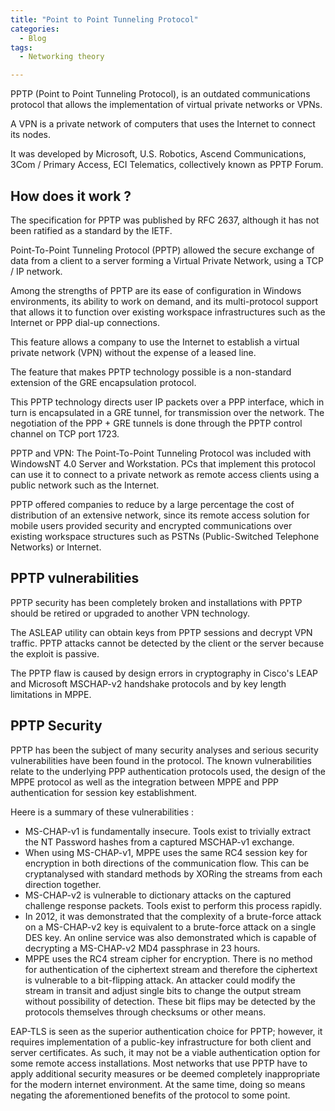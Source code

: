 ```yaml
---
title: "Point to Point Tunneling Protocol"
categories:
  - Blog
tags:
  - Networking theory

---
```


PPTP (Point to Point Tunneling Protocol), is an outdated communications protocol that allows the implementation of virtual private networks or VPNs. 

A VPN is a private network of computers that uses the Internet to connect its nodes.

It was developed by Microsoft, U.S. Robotics, Ascend Communications, 3Com / Primary Access, ECI Telematics, collectively known as PPTP Forum. 

<h2>How does it work ?</h2>

The specification for PPTP was published by RFC 2637, although it has not been ratified as a standard by the IETF.

Point-To-Point Tunneling Protocol (PPTP) allowed the secure exchange of data from a client to a server forming a Virtual Private Network, using a TCP / IP network. 

Among the strengths of PPTP are its ease of configuration in Windows environments, its ability to work on demand, and its multi-protocol support that allows it to function over existing workspace infrastructures such as the Internet or PPP dial-up connections. 

This feature allows a company to use the Internet to establish a virtual private network (VPN) without the expense of a leased line.

The feature that makes PPTP technology possible is a non-standard extension of the GRE encapsulation protocol. 

This PPTP technology directs user IP packets over a PPP interface, which in turn is encapsulated in a GRE tunnel, for transmission over the network. The negotiation of the PPP + GRE tunnels is done through the PPTP control channel on TCP port 1723.

PPTP and VPN: The Point-To-Point Tunneling Protocol was included with WindowsNT 4.0 Server and Workstation. PCs that implement this protocol can use it to connect to a private network as remote access clients using a public network such as the Internet.

PPTP offered companies to reduce by a large percentage the cost of distribution of an extensive network, since its remote access solution for mobile users provided security and encrypted communications over existing workspace structures such as PSTNs (Public-Switched Telephone Networks) or Internet. 


<h2>PPTP vulnerabilities</h2>

PPTP security has been completely broken and installations with PPTP should be retired or upgraded to another VPN technology. 

The ASLEAP utility can obtain keys from PPTP sessions and decrypt VPN traffic. PPTP attacks cannot be detected by the client or the server because the exploit is passive.

The PPTP flaw is caused by design errors in cryptography in Cisco's LEAP and Microsoft MSCHAP-v2 handshake protocols and by key length limitations in MPPE. 

<h2>PPTP Security</h2>

PPTP has been the subject of many security analyses and serious security vulnerabilities have been found in the protocol. The known vulnerabilities relate to the underlying PPP authentication protocols used, the design of the MPPE protocol as well as the integration between MPPE and PPP authentication for session key establishment.

Heere is a summary of these vulnerabilities :

<ul>

<li>MS-CHAP-v1 is fundamentally insecure. Tools exist to trivially extract the NT Password hashes from a captured MSCHAP-v1 exchange.</li>
<li>When using MS-CHAP-v1, MPPE uses the same RC4 session key for encryption in both directions of the communication flow. This can be cryptanalysed with standard methods by XORing the streams from each direction together.</li>
<li>MS-CHAP-v2 is vulnerable to dictionary attacks on the captured challenge response packets. Tools exist to perform this process rapidly.</li>
<li>In 2012, it was demonstrated that the complexity of a brute-force attack on a MS-CHAP-v2 key is equivalent to a brute-force attack on a single DES key. An online service was also demonstrated which is capable of decrypting a MS-CHAP-v2 MD4 passphrase in 23 hours.</li>
<li>MPPE uses the RC4 stream cipher for encryption. There is no method for authentication of the ciphertext stream and therefore the ciphertext is vulnerable to a bit-flipping attack. An attacker could modify the stream in transit and adjust single bits to change the output stream without possibility of detection. These bit flips may be detected by the protocols themselves through checksums or other means.</li>
</ul>

EAP-TLS is seen as the superior authentication choice for PPTP; however, it requires implementation of a public-key infrastructure for both client and server certificates. As such, it may not be a viable authentication option for some remote access installations. Most networks that use PPTP have to apply additional security measures or be deemed completely inappropriate for the modern internet environment. At the same time, doing so means negating the aforementioned benefits of the protocol to some point.